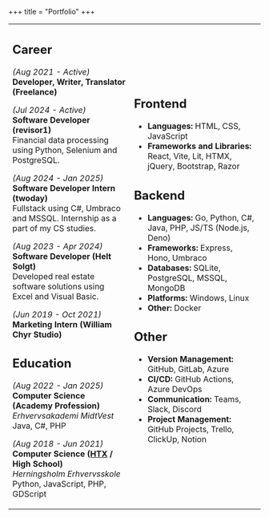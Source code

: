 +++
title = "Portfolio"
+++

<style>
  {{ embed(path="@/portfolio/style.css") }}
</style>

<table id="portfolio"><tr><td>

## Career
_(Aug 2021 - <span class="smol green block">Active</span>)_  
**Developer, Writer, Translator (Freelance)**

_(Jul 2024 - <span class="smol green block">Active</span>)_  
**Software Developer (revisor1)**  
Financial data processing using Python, Selenium and PostgreSQL.

_(Aug 2024 - Jan 2025)_  
**Software Developer Intern (twoday)**  
Fullstack using C#, Umbraco and MSSQL.
Internship as a part of my CS studies.

_(Aug 2023 - Apr 2024)_  
**Software Developer (Helt Solgt)**  
Developed real estate software solutions using Excel and Visual Basic.

_(Jun 2019 - Oct 2021)_  
**Marketing Intern (William Chyr Studio)**  

## Education
_(Aug 2022 - Jan 2025)_  
**Computer Science (Academy Profession)**  
_Erhvervsakademi MidtVest_  
Java, C#, PHP

_(Aug 2018 - Jun 2021)_  
**Computer Science ([HTX](https://eng.uvm.dk/upper-secondary-education/national-upper-secondary-education-programmes/the-higher-technical-examination-programme--htx-) / High School)**  
_Herningsholm Erhvervsskole_  
Python, JavaScript, PHP, GDScript


</td>
<td>

## Frontend
- **Languages:** HTML, CSS, JavaScript
- **Frameworks and Libraries:** React, Vite, Lit, HTMX, jQuery, Bootstrap, Razor

## Backend
- **Languages:** Go, Python, C#, Java, PHP, JS/TS (Node.js, Deno)
- **Frameworks:** Express, Hono, Umbraco
- **Databases:** SQLite, PostgreSQL, MSSQL, MongoDB
- **Platforms:** Windows, Linux
- **Other:** Docker

## Other
- **Version Management:** GitHub, GitLab, Azure
- **CI/CD:** GitHub Actions, Azure DevOps
- **Communication:** Teams, Slack, Discord
- **Project Management:** GitHub Projects, Trello, ClickUp, Notion

</td></tr></table>
